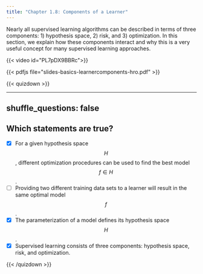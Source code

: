 ```yaml
---
title: "Chapter 1.8: Components of a Learner"
---
```

Nearly all supervised learning algorithms can be described in terms of three components: 1) hypothesis space, 2) risk, and 3) optimization. In this section, we explain how these components interact and why this is a very useful concept for many supervised learning approaches.

<!--more-->
{{< video id="PL7pDX9BBRc">}}

{{< pdfjs file="slides-basics-learnercomponents-hro.pdf" >}}

{{< quizdown >}}

---
shuffle_questions: false
---

## Which statements are true? 

- [x] For a given hypothesis space $$H$$, different optimization procedures can be used to find the best model $$f \in H$$.
- [ ] Providing two different training data sets to a learner will result in the same optimal model $$f$$.
- [x] The parameterization of a model defines its hypothesis space $$H$$.
- [x] Supervised learning consists of three components: hypothesis space, risk, and optimization.

{{< /quizdown >}}
